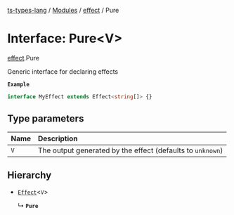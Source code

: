 [ts-types-lang](../README.md) / [Modules](../modules.md) / [effect](../modules/effect.md) / Pure

# Interface: Pure<V\>

[effect](../modules/effect.md).Pure

Generic interface for declaring effects

**`Example`**

```ts
interface MyEffect extends Effect<string[]> {}
```

## Type parameters

| Name | Description |
| :------ | :------ |
| `V` | The output generated by the effect (defaults to `unknown`) |

## Hierarchy

- [`Effect`](effect.Effect.md)<`V`\>

  ↳ **`Pure`**
